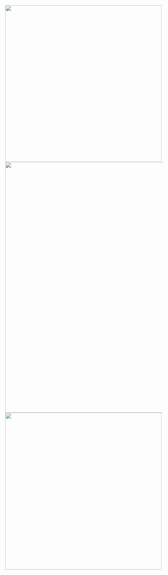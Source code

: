 
<img src="https://github.com/shivanand217/Cab-booking-MVP/blob/master/Pics/01.JPG" width="500" height="500">

<img src="https://github.com/shivanand217/Cab-booking-MVP/blob/master/Pics/01.JPG" width="800" height="800">

<img src="https://github.com/shivanand217/Cab-booking-MVP/blob/master/Pics/01.JPG" width="500" height="500">
